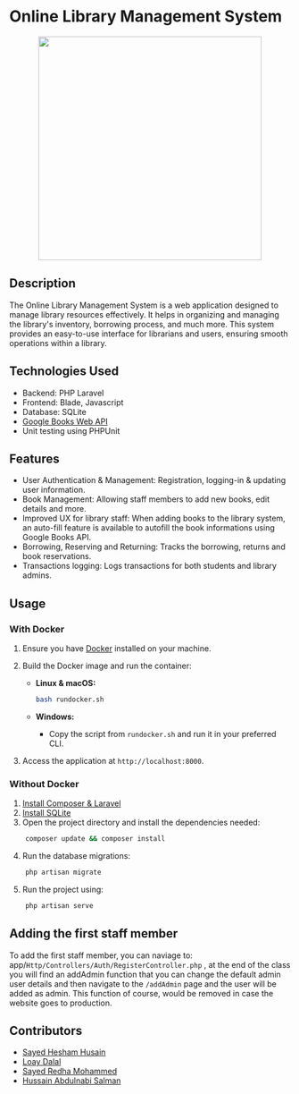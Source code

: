 # Online Library Management System
<p align=center><img src="https://raw.githubusercontent.com/laravel/art/master/logo-lockup/5%20SVG/2%20CMYK/1%20Full%20Color/laravel-logolockup-cmyk-red.svg" width="400"><p>

## Description

The Online Library Management System is a web application designed to manage library resources effectively. It helps in organizing and managing the library's inventory, borrowing process, and much more. This system provides an easy-to-use interface for librarians and users, ensuring smooth operations within a library.
		
## Technologies Used
- Backend: PHP Laravel
- Frontend: Blade, Javascript
- Database: SQLite
- [Google Books Web API](https://developers.google.com/books)
- Unit testing using PHPUnit

## Features
- User Authentication & Management: Registration, logging-in & updating user information.
- Book Management: Allowing staff members to add new books, edit details and more.
- Improved UX for library staff: When adding books to the library system, an auto-fill feature is available to autofill the book informations using Google Books API.
- Borrowing, Reserving and Returning: Tracks the borrowing, returns and book reservations.
- Transactions logging: Logs transactions for both students and library admins.

## Usage

### With Docker

1. Ensure you have [Docker](https://www.docker.com/get-started) installed on your machine.
2. Build the Docker image and run the container:

    - **Linux & macOS:**
        ```sh
        bash rundocker.sh
        ```

    - **Windows:**
        - Copy the script from `rundocker.sh` and run it in your preferred CLI.
3. Access the application at `http://localhost:8000`.

### Without Docker

1. [Install Composer & Laravel](https://laravel.com/docs/11.x/installation)
2. [Install SQLite](https://www.sqlite.org/download.html)
3. Open the project directory and install the dependencies needed:
```sh
    composer update && composer install
```
4. Run the database migrations:
```sh
    php artisan migrate
```
5. Run the project using:
```sh
    php artisan serve
```

## Adding the first staff member
To add the first staff member, you can naviage to: app/`Http/Controllers/Auth/RegisterController.php` , at the end of the class you will find an addAdmin function that you can change the default admin user details and then navigate to the `/addAdmin` page and the user will be added as admin. This function of course, would be removed in case the website goes to production.
		
## Contributors
		
- [Sayed Hesham Husain](https://github.com/heshamalmosawi)		
- [Loay Dalal](https://github.com/loaydalal)
- [Sayed Redha Mohammed](https://github.com/SayedRedha77)
- [Hussain Abdulnabi Salman](https://github.com/shakhoori10)